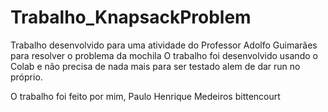 # Trabalho_KnapsackProblem
Trabalho desenvolvido para uma atividade do Professor Adolfo Guimarães para resolver o problema da mochila
O trabalho foi desenvolvido usando o Colab e não precisa de nada mais para ser testado alem de dar run no próprio.

O trabalho foi feito por mim, Paulo Henrique Medeiros bittencourt
